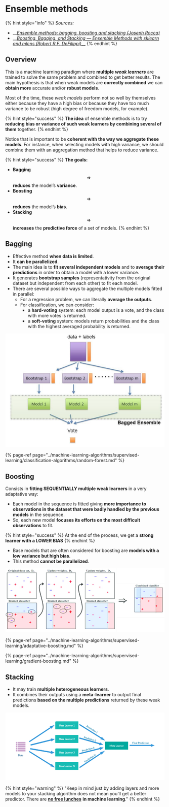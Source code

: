 # Ensemble methods

{% hint style="info" %}
_Sources:_

* \_\_[_Ensemble methods: bagging, boosting and stacking \(Joseph Rocca\)_](https://towardsdatascience.com/ensemble-methods-bagging-boosting-and-stacking-c9214a10a205)
* \_\_[_Boosting, Bagging, and Stacking — Ensemble Methods with sklearn and mlens \(Robert R.F. DeFilippi\)_](https://medium.com/@rrfd/boosting-bagging-and-stacking-ensemble-methods-with-sklearn-and-mlens-a455c0c982de)\_\_
{% endhint %}

## Overview

This is a machine learning paradigm where **multiple** _**weak learners**_ are trained to solve the same problem and combined to get better results. The main hypothesis is that when weak models are **correctly combined** we can **obtain more** accurate and/or **robust models**.

Most of the time, these _weak models_ perform not so well by themselves either because they have a high bias or because they have too much variance to be robust \(high degree of freedom models, for example\). 

{% hint style="success" %}
**The idea** of ensemble methods is to try **reducing bias or variance of such weak learners by combining several of them** together.
{% endhint %}

Notice that is important to be **coherent with the way we aggregate these models**. For instance, when selecting models with high variance, we should combine them with an aggregation method that helps to reduce variance.

{% hint style="success" %}
**The goals:**

* **Bagging** $$\Rightarrow$$ **reduces** the model’s **variance**.
* **Boosting** $$\Rightarrow$$**reduces** the model’s **bias**.
* **Stacking** $$\Rightarrow$$ **increases** the **predictive force** of a set of models.
{% endhint %}

## Bagging

* Effective method **when data is limited**.
* It **can be parallelized**.
* The main idea is to **fit several independent models** and to **average their predictions** in order to obtain a model with a lower variance.
* It generates **bootstrap samples** \(representativity from the original dataset but independent from each other\) to fit each model.
* There are several possible ways to aggregate the multiple models fitted in parallel:
  * For a regression problem, we can literally **average the outputs**.
  * For classification, we can consider:
    *  a **hard-voting** system: each model output is a vote, and the class with more votes is returned.
    * a **soft-voting** system: models return probabilities and the class with the highest averaged probability is returned.

![](../../.gitbook/assets/image%20%2856%29.png)

{% page-ref page="../machine-learning-algorithms/supervised-learning/classification-algorithms/random-forest.md" %}

## Boosting

Consists in **fitting SEQUENTIALLY multiple weak learners** in a very adaptative way:

* Each model in the sequence is fitted giving **more importance to observations in the dataset that were badly handled by the previous models** in the sequence.
*  So, each new model **focuses its efforts on the most difficult observations** to fit.

{% hint style="success" %}
At the end of the process, we get a **strong learner with a LOWER BIAS**
{% endhint %}

* Base models that are often considered for boosting are **models with a low variance but high bias**.
* This method **cannot be parallelized**.

![](../../.gitbook/assets/image%20%2833%29.png)

{% page-ref page="../machine-learning-algorithms/supervised-learning/adaptative-boosting.md" %}

{% page-ref page="../machine-learning-algorithms/supervised-learning/gradient-boosting.md" %}

## Stacking

* It may train **multiple heterogeneous learners**.
* It combines their outputs using a **meta-learner** to output final predictions **based on the multiple predictions** returned by these weak models.

![](../../.gitbook/assets/image%20%2898%29.png)

{% hint style="warning" %}
"Keep in mind just by adding layers and more models to your stacking algorithm does not mean you’ll get a better predictor. There are [**no free lunches**](https://www.wikiwand.com/en/No_free_lunch_theorem) **in machine learning**."
{% endhint %}

